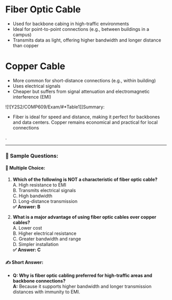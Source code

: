 # Fiber Optic Cable
- Used for backbone cabing in high-traffic environments
- Ideal for point-to-point connections (e.g., between buildings in a campus)
- Transmits data as light, offering higher bandwidth and longer distance than copper

# Copper Cable
- More common for short-distance connections (e.g., within building)
- Uses electrical signals
- Cheaper but suffers from signal attenuation and electromagnetic interference (EMI)

![![Y2S2/COMP609/Exam/#*Table1]]Summary:
- Fiber is ideal for speed and distance, making it perfect for backbones and data centers. Copper remains economical and practical for local connections

.

---

### 📝 Sample Questions:

#### 🧠 Multiple Choice:

1. **Which of the following is NOT a characteristic of fiber optic cable?**  
    A. High resistance to EMI  
    B. Transmits electrical signals  
    C. High bandwidth  
    D. Long-distance transmission  
    **✅ Answer: B**
    
2. **What is a major advantage of using fiber optic cables over copper cables?**  
    A. Lower cost  
    B. Higher electrical resistance  
    C. Greater bandwidth and range  
    D. Simpler installation  
    **✅ Answer: C**
    

#### ✍️ Short Answer:

- **Q: Why is fiber optic cabling preferred for high-traffic areas and backbone connections?**  
    **A:** Because it supports higher bandwidth and longer transmission distances with immunity to EMI.